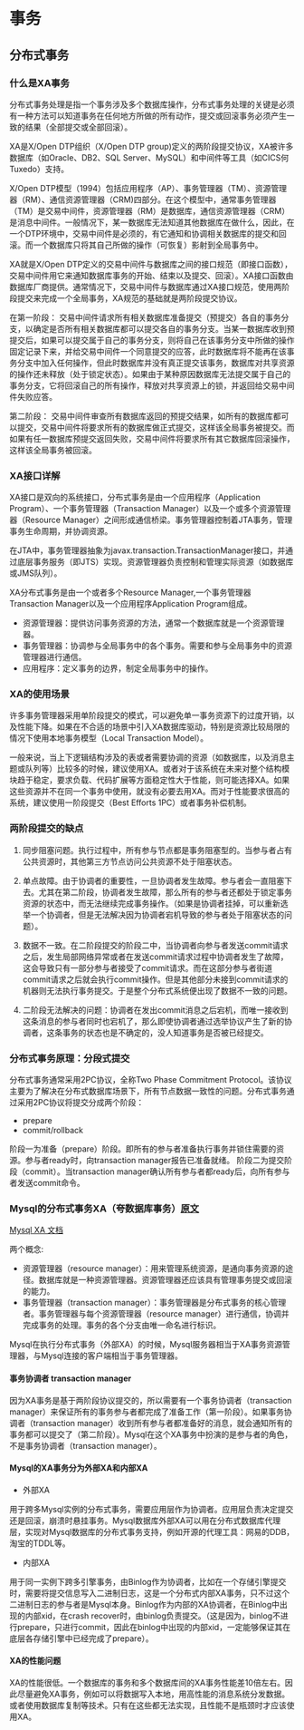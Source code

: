 # 事务

## 分布式事务


### 什么是XA事务

分布式事务处理是指一个事务涉及多个数据库操作，分布式事务处理的关键是必须有一种方法可以知道事务在任何地方所做的所有动作，提交或回滚事务必须产生一致的结果（全部提交或全部回滚）。

XA是X/Open DTP组织（X/Open DTP group)定义的两阶段提交协议，XA被许多数据库（如Oracle、DB2、SQL Server、MySQL）和中间件等工具（如CICS何Tuxedo）支持。

X/Open DTP模型（1994）包括应用程序（AP）、事务管理器（TM）、资源管理器（RM）、通信资源管理器（CRM)四部分。在这个模型中，通常事务管理器（TM）是交易中间件，资源管理器（RM）是数据库，通信资源管理器（CRM）是消息中间件。一般情况下，某一数据库无法知道其他数据库在做什么，因此，在一个DTP环境中，交易中间件是必须的，有它通知和协调相关数据库的提交和回滚。而一个数据库只将其自己所做的操作（可恢复）影射到全局事务中。

XA就是X/Open DTP定义的交易中间件与数据库之间的接口规范（即接口函数），交易中间件用它来通知数据库事务的开始、结束以及提交、回滚）。XA接口函数由数据库厂商提供。通常情况下，交易中间件与数据库通过XA接口规范，使用两阶段提交来完成一个全局事务，XA规范的基础就是两阶段提交协议。

在第一阶段：
交易中间件请求所有相关数据库准备提交（预提交）各自的事务分支，以确定是否所有相关数据库都可以提交各自的事务分支。当某一数据库收到预提交后，如果可以提交属于自己的事务分支，则将自己在该事务分支中所做的操作固定记录下来，并给交易中间件一个同意提交的应答，此时数据库将不能再在该事务分支中加入任何操作，但此时数据库并没有真正提交该事务，数据库对共享资源的操作还未释放（处于锁定状态）。如果由于某种原因数据库无法提交属于自己的事务分支，它将回滚自己的所有操作，释放对共享资源上的锁，并返回给交易中间件失败应答。

第二阶段：
交易中间件审查所有数据库返回的预提交结果，如所有的数据库都可以提交，交易中间件将要求所有的数据库做正式提交，这样该全局事务被提交。而如果有任一数据库预提交返回失败，交易中间件将要求所有其它数据库回滚操作，这样该全局事务被回滚。

### XA接口详解

XA接口是双向的系统接口，分布式事务是由一个应用程序（Application Program）、一个事务管理器（Transaction Manager）以及一个或多个资源管理器（Resource Manager）之间形成通信桥梁。事务管理器控制着JTA事务，管理事务生命周期，并协调资源。

在JTA中，事务管理器抽象为javax.transaction.TransactionManager接口，并通过底层事务服务（即JTS）实现。资源管理器负责控制和管理实际资源（如数据库或JMS队列）。

XA分布式事务是由一个或者多个Resource Manager,一个事务管理器Transaction Manager以及一个应用程序Application Program组成。

* 资源管理器：提供访问事务资源的方法，通常一个数据库就是一个资源管理器。
* 事务管理器：协调参与全局事务中的各个事务。需要和参与全局事务中的资源管理器进行通信。
* 应用程序：定义事务的边界，制定全局事务中的操作。

### XA的使用场景

许多事务管理器采用单阶段提交的模式，可以避免单一事务资源下的过度开销，以及性能下降。如果在不合适的场景中引入XA数据库驱动，特别是资源比较局限的情况下使用本地事务模型（Local Transaction Model）。

一般来说，当上下逻辑结构涉及的表或者需要协调的资源（如数据库，以及消息主题或队列等）比较多的时候，建议使用XA。或者对于该系统在未来对整个结构模块趋于稳定，要求负载、代码扩展等方面稳定性大于性能，则可能选择XA。如果这些资源并不在同一个事务中使用，就没有必要去用XA。而对于性能要求很高的系统，建议使用一阶段提交（Best Efforts 1PC）或者事务补偿机制。

### 两阶段提交的缺点

1. 同步阻塞问题。执行过程中，所有参与节点都是事务阻塞型的。当参与者占有公共资源时，其他第三方节点访问公共资源不处于阻塞状态。

2. 单点故障。由于协调者的重要性，一旦协调者发生故障。参与者会一直阻塞下去。尤其在第二阶段，协调者发生故障，那么所有的参与者还都处于锁定事务资源的状态中，而无法继续完成事务操作。（如果是协调者挂掉，可以重新选举一个协调者，但是无法解决因为协调者宕机导致的参与者处于阻塞状态的问题）。

3. 数据不一致。在二阶段提交的阶段二中，当协调者向参与者发送commit请求之后，发生局部网络异常或者在发送commit请求过程中协调者发生了故障，这会导致只有一部分参与者接受了commit请求。而在这部分参与者街道commit请求之后就会执行commit操作。但是其他部分未接到commit请求的机器则无法执行事务提交。于是整个分布式系统便出现了数据不一致的问题。

4. 二阶段无法解决的问题：协调者在发出commit消息之后宕机，而唯一接收到这条消息的参与者同时也宕机了，那么即使协调者通过选举协议产生了新的协调者，这条事务的状态也是不确定的，没人知道事务是否被已经提交。

### 分布式事务原理：分段式提交

分布式事务通常采用2PC协议，全称Two Phase Commitment Protocol。该协议主要为了解决在分布式数据库场景下，所有节点数据一致性的问题。分布式事务通过采用2PC协议将提交分成两个阶段：

* prepare
* commit/rollback

阶段一为准备（prepare）阶段。即所有的参与者准备执行事务并锁住需要的资源。参与者ready时，向transaction manager报告已准备就绪。
阶段二为提交阶段（commit）。当transaction manager确认所有参与者都ready后，向所有参与者发送commit命令。

### Mysql的分布式事务XA（夸数据库事务）[原文](https://blog.csdn.net/soonfly/article/details/70677138v)

[Mysql XA 文档](https://dev.mysql.com/doc/refman/5.7/en/xa.html)

两个概念:

* 资源管理器（resource manager）：用来管理系统资源，是通向事务资源的途径。数据库就是一种资源管理器。资源管理器还应该具有管理事务提交或回滚的能力。
* 事务管理器（transaction manager）：事务管理器是分布式事务的核心管理者。事务管理器与每个资源管理器（resource manager）进行通信，协调并完成事务的处理。事务的各个分支由唯一命名进行标识。

Mysql在执行分布式事务（外部XA）的时候，Mysql服务器相当于XA事务资源管理器，与Mysql连接的客户端相当于事务管理器。

#### 事务协调者 transaction manager

因为XA事务是基于两阶段协议提交的，所以需要有一个事务协调者（transaction manager）来保证所有的事务参与者都完成了准备工作（第一阶段）。如果事务协调者（transaction manager）收到所有参与者都准备好的消息，就会通知所有的事务都可以提交了（第二阶段）。Mysql在这个XA事务中扮演的是参与者的角色，不是事务协调者（transaction manager）。

#### Mysql的XA事务分为外部XA和内部XA

* 外部XA

用于跨多Mysql实例的分布式事务，需要应用层作为协调者。应用层负责决定提交还是回滚，崩溃时悬挂事务。Mysql数据库外部XA可以用在分布式数据库代理层，实现对Mysql数据库的分布式事务支持，例如开源的代理工具：网易的DDB，淘宝的TDDL等。

* 内部XA

用于同一实例下跨多引擎事务，由Binlog作为协调者，比如在一个存储引擎提交时，需要将提交信息写入二进制日志，这是一个分布式内部XA事务，只不过这个二进制日志的参与者是Mysql本身。Binlog作为内部的XA协调者，在Binlog中出现的内部xid，在crash recover时，由binlog负责提交。（这是因为，binlog不进行prepare，只进行commit，因此在binlog中出现的内部xid，一定能够保证其在底层各存储引擎中已经完成了prepare）。

#### XA的性能问题

XA的性能很低。一个数据库的事务和多个数据库间的XA事务性能差10倍左右。因此尽量避免XA事务，例如可以将数据写入本地，用高性能的消息系统分发数据。或者使用数据库复制等技术。只有在这些都无法实现，且性能不是瓶颈时才应该使用XA。